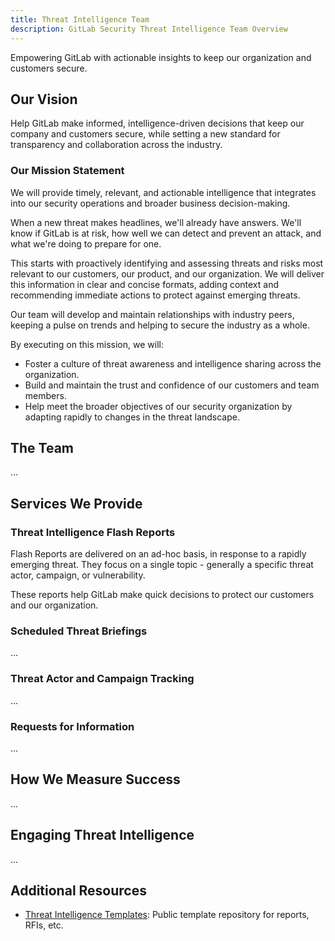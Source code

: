 ```yaml
---
title: Threat Intelligence Team
description: GitLab Security Threat Intelligence Team Overview
---
```


Empowering GitLab with actionable insights to keep our organization and customers secure.

## <i class="fas fa-rocket" id="biz-tech-icons"></i> Our Vision

Help GitLab make informed, intelligence-driven decisions that keep our company and customers secure, while setting a new standard for transparency and collaboration across the industry.

### Our Mission Statement

We will provide timely, relevant, and actionable intelligence that integrates into our security operations and broader business decision-making.

When a new threat makes headlines, we'll already have answers. We'll know if GitLab is at risk, how well we can detect and prevent an attack, and what we're doing to prepare for one.

This starts with proactively identifying and assessing threats and risks most relevant to our customers, our product, and our organization. We will deliver this information in clear and concise formats, adding context and recommending immediate actions to protect against emerging threats.

Our team will develop and maintain relationships with industry peers, keeping a pulse on trends and helping to secure the industry as a whole.

By executing on this mission, we will:

- Foster a culture of threat awareness and intelligence sharing across the organization.
- Build and maintain the trust and confidence of our customers and team members.
- Help meet the broader objectives of our security organization by adapting rapidly to changes in the threat landscape.

## <i class="fas fa-users" id="biz-tech-icons"></i> The Team

...

## <i class="fas fa-stream" id="biz-tech-icons"></i> Services We Provide

### Threat Intelligence Flash Reports

Flash Reports are delivered on an ad-hoc basis, in response to a rapidly emerging threat. They focus on a single topic - generally a specific threat actor, campaign, or vulnerability.

These reports help GitLab make quick decisions to protect our customers and our organization.

### Scheduled Threat Briefings

...

### Threat Actor and Campaign Tracking

...

### Requests for Information

...

## <i class="fas fa-chart-simple" id="biz-tech-icons"></i> How We Measure Success

...

## <i class="fas fa-bullseye" id="biz-tech-icons"></i> Engaging Threat Intelligence

...

## <i class="fas fa-link" id="biz-tech-icons"></i> Additional Resources

- [Threat Intelligence Templates](https://gitlab.com/gitlab-com/gl-security/security-operations/threat-intelligence-public/resources/threat-intelligence-templates): Public template repository for reports, RFIs, etc.
